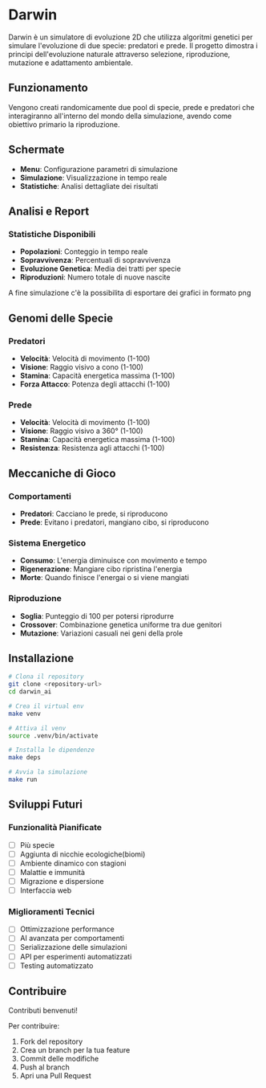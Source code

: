 # Darwin
Darwin è un simulatore di evoluzione 2D che utilizza algoritmi genetici per
simulare l'evoluzione di due specie: predatori e prede. Il progetto dimostra i
principi dell'evoluzione naturale attraverso selezione, riproduzione, mutazione
e adattamento ambientale.

## Funzionamento
Vengono creati randomicamente due pool di specie, prede e predatori che
interagiranno all'interno del mondo della simulazione, avendo come obiettivo
primario la riproduzione.

## Schermate
- **Menu**: Configurazione parametri di simulazione
- **Simulazione**: Visualizzazione in tempo reale
- **Statistiche**: Analisi dettagliate dei risultati

## Analisi e Report

### Statistiche Disponibili
- **Popolazioni**: Conteggio in tempo reale
- **Sopravvivenza**: Percentuali di sopravvivenza
- **Evoluzione Genetica**: Media dei tratti per specie
- **Riproduzioni**: Numero totale di nuove nascite

A fine simulazione c'è la possibilita di esportare dei grafici in formato png

## Genomi delle Specie

### Predatori
- **Velocità**: Velocità di movimento (1-100)
- **Visione**: Raggio visivo a cono (1-100)
- **Stamina**: Capacità energetica massima (1-100)
- **Forza Attacco**: Potenza degli attacchi (1-100)

### Prede
- **Velocità**: Velocità di movimento (1-100)
- **Visione**: Raggio visivo a 360° (1-100)
- **Stamina**: Capacità energetica massima (1-100)
- **Resistenza**: Resistenza agli attacchi (1-100)

## Meccaniche di Gioco

### Comportamenti
- **Predatori**: Cacciano le prede, si riproducono
- **Prede**: Evitano i predatori, mangiano cibo, si riproducono

### Sistema Energetico
- **Consumo**: L'energia diminuisce con movimento e tempo
- **Rigenerazione**: Mangiare cibo ripristina l'energia
- **Morte**: Quando finisce l'energai o si viene mangiati

### Riproduzione
- **Soglia**: Punteggio di 100 per potersi riprodurre
- **Crossover**: Combinazione genetica uniforme tra due genitori
- **Mutazione**: Variazioni casuali nei geni della prole

## Installazione
```bash
# Clona il repository
git clone <repository-url>
cd darwin_ai

# Crea il virtual env
make venv

# Attiva il venv
source .venv/bin/activate

# Installa le dipendenze
make deps

# Avvia la simulazione
make run
```

## Sviluppi Futuri

### Funzionalità Pianificate
- [ ] Più specie
- [ ] Aggiunta di nicchie ecologiche(biomi)
- [ ] Ambiente dinamico con stagioni
- [ ] Malattie e immunità
- [ ] Migrazione e dispersione
- [ ] Interfaccia web

### Miglioramenti Tecnici
- [ ] Ottimizzazione performance
- [ ] AI avanzata per comportamenti
- [ ] Serializzazione delle simulazioni
- [ ] API per esperimenti automatizzati
- [ ] Testing automatizzato

## Contribuire
Contributi benvenuti! 

Per contribuire:
1. Fork del repository
2. Crea un branch per la tua feature
3. Commit delle modifiche
4. Push al branch
5. Apri una Pull Request
